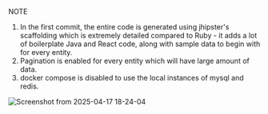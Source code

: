 NOTE
1. In the first commit, the entire code is generated using jhipster's scaffolding which is extremely detailed compared to Ruby - it adds a lot of boilerplate Java and React code, along with sample data to begin with for every entity.
2. Pagination is enabled for every entity which will have large amount of data.
3. docker compose is disabled to use the local instances of mysql and redis.

![Screenshot from 2025-04-17 18-24-04](https://github.com/user-attachments/assets/0ac528cc-98e9-40c8-b7fd-9c982d8f0033)
